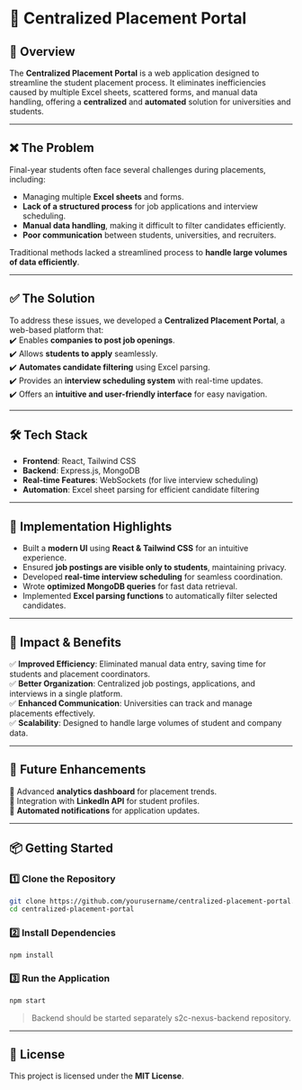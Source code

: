 # 📌 Centralized Placement Portal  

## 🚀 Overview  
The **Centralized Placement Portal** is a web application designed to streamline the student placement process. It eliminates inefficiencies caused by multiple Excel sheets, scattered forms, and manual data handling, offering a **centralized** and **automated** solution for universities and students.  

---

## ❌ The Problem  
Final-year students often face several challenges during placements, including:  
- Managing multiple **Excel sheets** and forms.  
- **Lack of a structured process** for job applications and interview scheduling.  
- **Manual data handling**, making it difficult to filter candidates efficiently.  
- **Poor communication** between students, universities, and recruiters.  

Traditional methods lacked a streamlined process to **handle large volumes of data efficiently**.  

---

## ✅ The Solution  
To address these issues, we developed a **Centralized Placement Portal**, a web-based platform that:  
✔️ Enables **companies to post job openings**.  
✔️ Allows **students to apply** seamlessly.  
✔️ **Automates candidate filtering** using Excel parsing.  
✔️ Provides an **interview scheduling system** with real-time updates.  
✔️ Offers an **intuitive and user-friendly interface** for easy navigation.  

---

## 🛠️ Tech Stack  
- **Frontend**: React, Tailwind CSS  
- **Backend**: Express.js, MongoDB  
- **Real-time Features**: WebSockets (for live interview scheduling)  
- **Automation**: Excel sheet parsing for efficient candidate filtering  

---

## 🔨 Implementation Highlights  
- Built a **modern UI** using **React & Tailwind CSS** for an intuitive experience.  
- Ensured **job postings are visible only to students**, maintaining privacy.  
- Developed **real-time interview scheduling** for seamless coordination.  
- Wrote **optimized MongoDB queries** for fast data retrieval.  
- Implemented **Excel parsing functions** to automatically filter selected candidates.  

---

## 🎯 Impact & Benefits  
✅ **Improved Efficiency**: Eliminated manual data entry, saving time for students and placement coordinators.  
✅ **Better Organization**: Centralized job postings, applications, and interviews in a single platform.  
✅ **Enhanced Communication**: Universities can track and manage placements effectively.  
✅ **Scalability**: Designed to handle large volumes of student and company data.  

---

## 📌 Future Enhancements  
🔹 Advanced **analytics dashboard** for placement trends.  
🔹 Integration with **LinkedIn API** for student profiles.  
🔹 **Automated notifications** for application updates.  

---

## 📦 Getting Started  
### 1️⃣ Clone the Repository  
```sh
git clone https://github.com/yourusername/centralized-placement-portal.git
cd centralized-placement-portal
```
### 2️⃣ Install Dependencies  
```sh
npm install
```
### 3️⃣ Run the Application  
```sh
npm start
```
> Backend should be started separately s2c-nexus-backend repository.

---

## 📜 License  
This project is licensed under the **MIT License**.  
```
